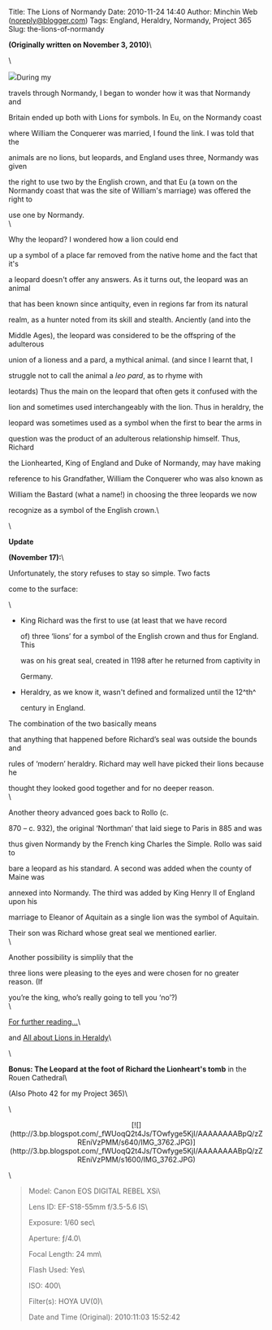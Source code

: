 Title: The Lions of Normandy
Date: 2010-11-24 14:40
Author: Minchin Web (noreply@blogger.com)
Tags: England, Heraldry, Normandy, Project 365
Slug: the-lions-of-normandy

**(Originally written on November 3, 2010)**\

\

[![](http://1.bp.blogspot.com/_fWUoqQ2t4Js/TOwgOjCckLI/AAAAAAAABpk/FBvsB_PCFcI/s320/IMG_3779.JPG)](http://1.bp.blogspot.com/_fWUoqQ2t4Js/TOwgOjCckLI/AAAAAAAABpk/FBvsB_PCFcI/s1600/IMG_3779.JPG)During
my

travels through Normandy, I began to wonder how it was that Normandy and

Britain ended up both with Lions for symbols. In Eu, on the Normandy
coast

where William the Conquerer was married, I found the link. I was told
that the

animals are no lions, but leopards, and England uses three, Normandy was
given

the right to use two by the English crown, and that Eu (a town on the
Normandy coast that was the site of William's marriage) was offered the
right to

use one by Normandy.\
\

Why the leopard? I wondered how a lion could end

up a symbol of a place far removed from the native home and the fact
that it's

a leopard doesn't offer any answers. As it turns out, the leopard was an
animal

that has been known since antiquity, even in regions far from its
natural

realm, as a hunter noted from its skill and stealth. Anciently (and into
the

Middle Ages), the leopard was considered to be the offspring of the
adulterous

union of a lioness and a pard, a mythical animal. (and since I learnt
that, I

struggle not to call the animal a *leo pard*, as to rhyme with

leotards) Thus the main on the leopard that often gets it confused with
the

lion and sometimes used interchangeably with the lion. Thus in heraldry,
the

leopard was sometimes used as a symbol when the first to bear the arms
in

question was the product of an adulterous relationship himself. Thus,
Richard

the Lionhearted, King of England and Duke of Normandy, may have making

reference to his Grandfather, William the Conquerer who was also known
as

William the Bastard (what a name!) in choosing the three leopards we now

recognize as a symbol of the English crown.\

\

<b>Update

(November 17):</b>\

Unfortunately, the story refuses to stay so simple. Two facts

come to the surface:

\

-   King Richard was the first to use (at least that we have record

    </p>
    of) three ‘lions’ for a symbol of the English crown and thus for
    England. This

    was on his great seal, created in 1198 after he returned from
    captivity in

    <p>
    Germany.

-   Heraldry, as we know it, wasn't defined and formalized until the
    12^th^
    </p>
    <p>
    century in England.

</p>
The combination of the two basically means

that anything that happened before Richard’s seal was outside the bounds
and

rules of ‘modern’ heraldry. Richard may well have picked their lions
because he

thought they looked good together and for no deeper reason.\
\

Another theory advanced goes back to Rollo (c.

870 – c. 932), the original ‘Northman’ that laid siege to Paris in 885
and was

thus given Normandy by the French king Charles the Simple. Rollo was
said to

bare a leopard as his standard. A second was added when the county of
Maine was

annexed into Normandy. The third was added by King Henry II of England
upon his

marriage to Eleanor of Aquitain as a single lion was the symbol of
Aquitain.

Their son was Richard whose great seal we mentioned earlier.\
\

Another possibility is simplily that the

three lions were pleasing to the eyes and were chosen for no greater
reason. (If

you’re the king, who’s really going to tell you ‘no’?)\
\

[For further
reading...](http://www.sacred-texts.com/lcr/fsca/fsca47.htm)\

and [All about Lions in
Heraldy](http://www7b.biglobe.ne.jp/~bprince/hr/foxdavies/fdguide11.htm)\

\

**Bonus: The Leopard at the foot of Richard the Lionheart's tomb** in
the Rouen Cathedral\

(Also Photo 42 for my Project 365)\

\

<div class="separator" style="clear: both; text-align: center;">

</p>
<p>
[![](http://3.bp.blogspot.com/_fWUoqQ2t4Js/TOwfyge5KjI/AAAAAAAABpQ/zZREniVzPMM/s640/IMG_3762.JPG)](http://3.bp.blogspot.com/_fWUoqQ2t4Js/TOwfyge5KjI/AAAAAAAABpQ/zZREniVzPMM/s1600/IMG_3762.JPG)

</div>

</p>
\

> </p>
> <span style="color: #666666;">Model: </span>Canon EOS DIGITAL REBEL
> XSi\
>
> <span style="color: #666666;">Lens ID: </span>EF-S18-55mm f/3.5-5.6
> IS\
>
> <span style="color: #666666;">Exposure: </span>1/60 sec\
>
> <span style="color: #666666;">Aperture: </span>ƒ/4.0\
>
> <span style="color: #666666;">Focal Length: </span>24 mm\
>
> <span style="color: #666666;">Flash Used: </span>Yes\
>
> <span style="color: #666666;">ISO: </span>400\
>
> <span style="color: #666666;">Filter(s): </span>HOYA UV(0)\
>
> <span style="color: #666666;">Date and Time
> (Original): </span>2010:11:03 15:52:42
>
> <p>

</p>


